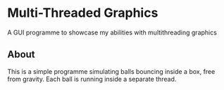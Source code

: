# Multi-Threaded Graphics

A GUI programme to showcase my abilities with multithreading graphics

## About

This is a simple programme simulating balls bouncing inside a box, free from gravity. Each ball is running inside a separate thread.